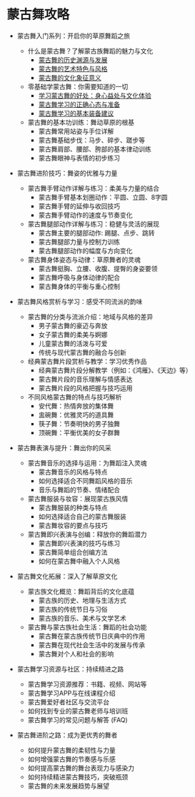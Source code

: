 # 蒙古舞攻略

- 蒙古舞入门系列：开启你的草原舞蹈之旅
    - 什么是蒙古舞？了解蒙古族舞蹈的魅力与文化
        - [蒙古舞的历史渊源与发展](./蒙古舞的历史渊源与发展.md)
        - [蒙古舞的艺术特色与风格](./蒙古舞的艺术特色与风格.md)
        - [蒙古舞的文化象征意义](./蒙古舞的文化象征意义.md)
    - 零基础学蒙古舞：你需要知道的一切
        - [学习蒙古舞的好处：身心益处与文化体验](./学习蒙古舞的好处.md)
        - [蒙古舞学习的正确心态与准备](./心态与准备.md)
        - [蒙古舞学习的基本装备建议](./基本装备建议.md)
    - 蒙古舞的基本功训练：舞动草原的根基
        - 蒙古舞常用站姿与手位详解
        - 蒙古舞基础步伐：马步、碎步、蹉步等
        - 蒙古舞肩部、腰部、胯部的基本律动训练
        - 蒙古舞眼神与表情的初步练习

- 蒙古舞进阶技巧：舞姿的优雅与力量
    - 蒙古舞手臂动作详解与练习：柔美与力量的结合
        - 蒙古舞手臂基本划圈动作：平圆、立圆、8字圆
        - 蒙古舞手臂的延伸与收回技巧
        - 蒙古舞手臂动作的速度与节奏变化
    - 蒙古舞腿部动作详解与练习：稳健与灵活的展现
        - 蒙古舞主要的腿部动作: 踢腿、点步、跳转
        - 蒙古舞腿部力量与控制力训练
        - 蒙古舞腿部动作的幅度与方向变化
    - 蒙古舞身体姿态与动律：草原舞者的灵魂
        - 蒙古舞挺胸、立腰、收腹、提臀的身姿要领
        - 蒙古舞呼吸与身体动律的配合
        - 蒙古舞身体的平衡与重心控制

- 蒙古舞风格赏析与学习：感受不同流派的韵味
    - 蒙古舞的分类与流派介绍：地域与风格的差异
        - 男子蒙古舞的豪迈与奔放
        - 女子蒙古舞的柔美与婀娜
        - 儿童蒙古舞的活泼与可爱
        - 传统与现代蒙古舞的融合与创新
    - 经典蒙古舞片段赏析与教学：学习优秀作品
        - 经典蒙古舞片段分解教学（例如：《鸿雁》、《天边》等）
        - 蒙古舞片段的音乐理解与情感表达
        - 蒙古舞片段的风格把握与技巧运用
    - 不同风格蒙古舞的特点与技巧解析
        - 安代舞：热情奔放的集体舞
        - 盅碗舞：优雅灵巧的道具舞
        - 筷子舞：节奏明快的男子独舞
        - 顶碗舞：平衡优美的女子群舞

- 蒙古舞表演与提升：舞出你的风采
    - 蒙古舞音乐的选择与运用：为舞蹈注入灵魂
        - 蒙古舞音乐的风格与特点
        - 如何选择适合不同舞蹈风格的音乐
        - 音乐与舞蹈的节奏、情绪配合
    - 蒙古舞服装与妆容：展现蒙古族风情
        - 蒙古舞服装的种类与特点
        - 如何选择适合自己的蒙古舞服装
        - 蒙古舞妆容的要点与技巧
    - 蒙古舞即兴表演与创编：释放你的舞蹈潜力
        - 蒙古舞即兴表演的技巧与练习
        - 蒙古舞简单组合创编方法
        - 如何在蒙古舞中融入个人风格

- 蒙古舞文化拓展：深入了解草原文化
    - 蒙古族文化概览：舞蹈背后的文化底蕴
        - 蒙古族的历史、地理与生活方式
        - 蒙古族的传统节日与习俗
        - 蒙古族的音乐、美术与文学艺术
    - 蒙古舞与蒙古族社会生活：舞蹈的社会功能
        - 蒙古舞在蒙古族传统节日庆典中的作用
        - 蒙古舞在现代社会生活中的发展与传承
        - 蒙古舞对个人和社会的影响

- 蒙古舞学习资源与社区：持续精进之路
    - 蒙古舞学习资源推荐：书籍、视频、网站等
    - 蒙古舞学习APP与在线课程介绍
    - 蒙古舞爱好者社区与交流平台
    - 如何找到专业的蒙古舞老师与培训班
    - 蒙古舞学习的常见问题与解答 (FAQ)

- 蒙古舞进阶之路：成为更优秀的舞者
    - 如何提升蒙古舞的柔韧性与力量
    - 如何增强蒙古舞的节奏感与乐感
    - 如何提高蒙古舞的舞台表现力与感染力
    - 如何持续精进蒙古舞技巧，突破瓶颈
    - 蒙古舞的未来发展趋势与展望